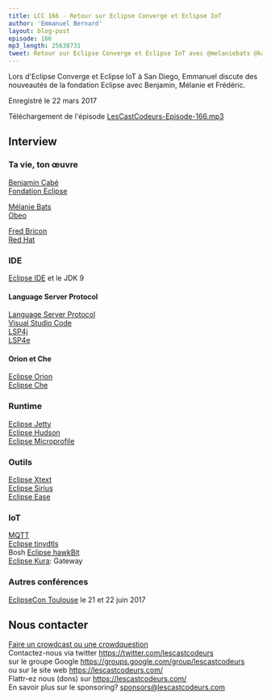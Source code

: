 ```yaml
---
title: LCC 166 - Retour sur Eclipse Converge et Eclipse IoT
author: 'Emmanuel Bernard'
layout: blog-post
episode: 166
mp3_length: 25638731
tweet: Retour sur Eclipse Converge et Eclipse IoT avec @melaniebats @kartben et @fbricon
---
```

Lors d'Eclipse Converge et Eclipse IoT à San Diego, Emmanuel discute des nouveautés de la fondation Eclipse avec Benjamin, Mélanie et Frédéric.

Enregistré le 22 mars 2017

Téléchargement de l'épisode [LesCastCodeurs-Episode-166.mp3](http://traffic.libsyn.com/lescastcodeurs/LesCastCodeurs-Episode-166.mp3)

##  Interview

### Ta vie, ton œuvre

[Benjamin Cabé](https://twitter.com/kartben)  
[Fondation Eclipse](https://eclipse.org)

[Mélanie Bats](https://twitter.com/melaniebats)  
[Obeo](https://www.obeo.fr)  

[Fred Bricon](https://twitter.com/fbricon)  
[Red Hat](http://www.redhat.com)  

### IDE

[Eclipse IDE](https://www.eclipse.org/ide/) et le JDK 9

####  Language Server Protocol

[Language Server Protocol](https://github.com/Microsoft/language-server-protocol)  
[Visual Studio Code](https://code.visualstudio.com)  
[LSP4j](https://projects.eclipse.org/projects/technology.lsp4j)  
[LSP4e](https://projects.eclipse.org/projects/technology.lsp4e)  

#### Orion et Che

[Eclipse Orion](https://projects.eclipse.org/projects/ecd.orion)  
[Eclipse Che](https://eclipse.org/che/)  

### Runtime

[Eclipse Jetty](http://www.eclipse.org/jetty/)  
[Eclipse Hudson](http://www.eclipse.org/hudson/)  
[Eclipse Microprofile](https://projects.eclipse.org/projects/technology.microprofile)  

### Outils

[Eclipse Xtext](http://www.eclipse.org/Xtext/)  
[Eclipse Sirius](http://www.eclipse.org/sirius/)  
[Eclipse Ease](http://www.eclipse.org/ease/)  


### IoT

[MQTT](http://mqtt.org)  
[Eclipse tinydtls](https://projects.eclipse.org/proposals/tinydtls)  
Bosh [Eclipse hawkBit](http://projects.eclipse.org/projects/iot.hawkbit)  
[Eclipse Kura](https://www.eclipse.org/kura/): Gateway  

### Autres conférences

[EclipseCon Toulouse](https://www.eclipsecon.org/france2017/) le 21 et 22 juin 2017  

## Nous contacter

[Faire un crowdcast ou une crowdquestion](https://lescastcodeurs.com/crowdcasting/)  
Contactez-nous via twitter <https://twitter.com/lescastcodeurs>  
sur le groupe Google <https://groups.google.com/group/lescastcodeurs>  
ou sur le site web <https://lescastcodeurs.com/>  
Flattr-ez nous (dons) sur <https://lescastcodeurs.com/>  
En savoir plus sur le sponsoring? sponsors@lescastcodeurs.com  
